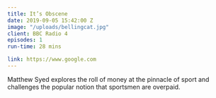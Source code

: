 ```yaml
---
title: It’s Obscene
date: 2019-09-05 15:42:00 Z
image: "/uploads/bellingcat.jpg"
client: BBC Radio 4
episodes: 1
run-time: 28 mins

link: https://www.google.com
---
```


Matthew Syed explores the roll of money at the pinnacle of sport and challenges the popular notion that sportsmen are overpaid.